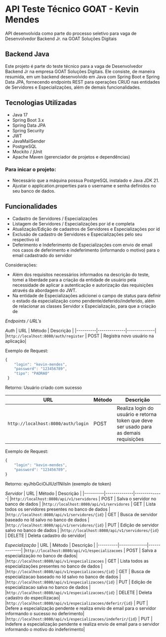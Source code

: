 # API Teste Técnico GOAT - Kevin Mendes
API desenvolvida como parte do processo seletivo para vaga de Desenvolvedor Backend Jr. na GOAT Soluções Digitais

## Backend Java
Este projeto é parte do teste técnico para a vaga de Desenvolvedor Backend Jr na empresa GOAT Soluções Digitais. Ele consiste, de maneira resumida, em um backend desenvolvido em Java com Spring Boot e Spring Data JPA, fornecendo endpoints REST para operações CRUD nas entidades de Servidores e Especializações, além de demais funcionalidades.

## Tecnologias Utilizadas

- Java 17
- Spring Boot 3.x
- Spring Data JPA
- Spring Security
- JWT
- JavaMailSender
- PostgreSQL
- Mockito / jUnit
- Apache Maven (gerenciador de projetos e dependências)

### Para inicar o projeto:
- Necessário que a máquina possua PostgreSQL instalado e Java JDK 21.
- Ajustar o application.properties para o username e senha definidos no seu banco de dados.

## Funcionalidades
- Cadastro de Servidores / Especializações
- Listagem de Servidores / Especializações por id e completa
- Atualização/Edição de cadastros de Servidores e Especializações por id
- Exclusão de cadastro de Servidores e Especializações pelo seu respectivo id
- Deferimento e Indeferimento de Especializações com envio de email nos casos de deferimento e indeferimento (informando o motivo) para o email cadastrado do servidor

Considerações:
- Além dos requisitos necessários informados na descrição do teste, tomei a liberdade para a criação da entidade de usuário pela necessidade de aplicar a autenticação e autorização das requisições através da abordagem do JWT.
- Na entidade de Especializações adicionei o campo de status para definir o estado da especialização como pendente/deferido/indeferido, além de relacionar as classes Servidor x Especialização, para que a criação de  

*Endpoints / URL's*

*Auth*
|  URL |  Método | Descrição |
|----------|--------------|--------------|
|`http://localhost:8080/auth/register`                                 | POST | Registra novo usuário na aplicação|

Exemplo de Request:
```javascript
{
    "login": "kevin-mendes",
    "password": "123456789",
    "tipo": "PADRAO"
 }
```
Retorno: 
Usuário criado com sucesso

|  URL |  Método | Descrição |
|----------|--------------|--------------|
|`http://localhost:8080/auth/login`                                 | POST | Realiza login do usuário e retorna token que deve ser usado para as demais requisições|

Exemplo de Request:
```javascript
{
    "login": "kevin-mendes",
    "password": "123456789",
}
```
Retorno: 
eyJhbGciOiJIUzI1NiIsIn (exemplo de token)

*Servidor*
|  URL |  Método | Descrição |
|----------|--------------|--------------|
|`http://localhost:8080/api/v1/servidores`                                 | POST | Salva o servidor no banco de dados |
|`http://localhost:8080/api/v1/servidores`                                 | GET | Lista todos os servidores presentes no banco de dados |
|`http://localhost:8080/api/v1/servidores/{id}`                             | GET | Busca de servidor baseado no Id salvo no banco de dados |
|`http://localhost:8080/api/v1/servidores/{id}`                             | PUT | Edição de servidor salvo no banco de dados |
|`http://localhost:8080/api/v1/servidores/{id}`                               | DELETE | Deleta cadastro do servidor|

*Especialização*
|  URL |  Método | Descrição |
|----------|--------------|--------------|
|`http://localhost:8080/api/v1/especializacoes`                                 | POST | Salva a especialização no banco de dados|
|`http://localhost:8080/api/v1/especializacoes`                                 | GET | Lista todos as especializações presentes no banco de dados |
|`http://localhost:8080/api/v1/especializacoes/{id}`                             | GET | Busca de especializacao baseado no Id salvo no banco de dados |
|`http://localhost:8080/api/v1/especializacoes/{id}`                             | PUT | Edição de especializacao salva no banco de dados |
|`http://localhost:8080/api/v1/especializacoes/{id}`                               | DELETE | Deleta cadastro do especilizacao|
|`http://localhost:8080/api/v1/especializacoes/deferir/{id}`                               | PUT | Defere a especialização pendente e realiza envio de email para o servidor informando o sucesso no deferimento|
|`http://localhost:8080/api/v1/especializacoes/indeferir/{id}`                               | PUT | Indefere a especialização pendente e realiza envio de email para o servidor informando o motivo do indeferimento|
